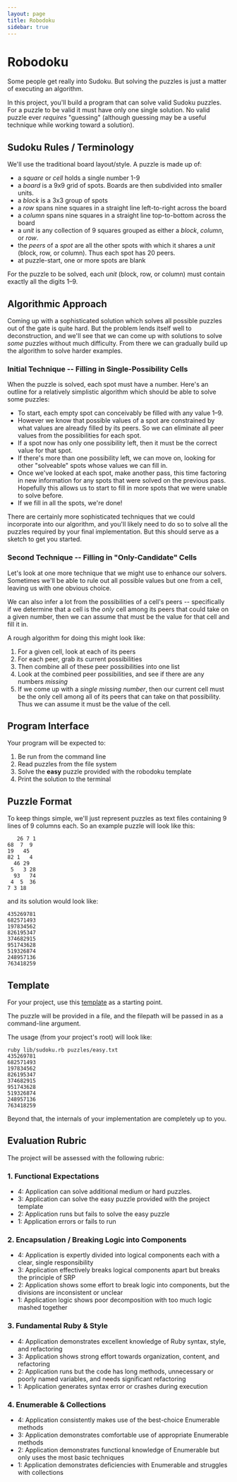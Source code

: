 ```yaml
---
layout: page
title: Robodoku
sidebar: true
---
```


# Robodoku

Some people get really into Sudoku. But solving the puzzles is just a matter
of executing an algorithm.

In this project, you'll build a program that can solve valid Sudoku puzzles.
For a puzzle to be valid it must have only one single solution.
No valid puzzle ever _requires_ "guessing" (although guessing may be a
useful technique while working toward a solution).

## Sudoku Rules / Terminology

We'll use the traditional board layout/style. A puzzle is made up of:

* a *square* or *cell* holds a single number 1-9
* a *board* is a 9x9 grid of spots. Boards are then subdivided into
  smaller units.
* a *block* is a 3x3 group of spots
* a *row* spans nine squares in a straight line left-to-right across the board
* a *column* spans nine squares in a straight line top-to-bottom across the board
* a *unit* is any collection of 9 squares grouped as either a *block*,
  *column*, or *row*.
* the *peers* of a *spot* are all the other spots with which it shares a
  *unit* (block, row, or column). Thus each spot has 20 peers.
* at puzzle-start, one or more spots are blank

For the puzzle to be solved, each *unit* (block, row, or column) must
contain exactly all the digits 1–9.

## Algorithmic Approach

Coming up with a sophisticated solution which solves all possible
puzzles out of the gate is quite hard. But the problem lends itself well
to deconstruction, and we'll see that we can come up with solutions to
solve _some_ puzzles without much difficulty. From there we can
gradually build up the algorithm to solve harder examples.

### Initial Technique -- Filling in Single-Possibility Cells

When the puzzle is solved, each spot must have a number. Here's an
outline for a relatively simplistic algorithm which should be able to
solve some puzzles:

* To start, each empty spot can conceivably be filled with any value
  1–9.
* However we know that possible values of a spot are constrained by what
  values are already filled by its peers. So we can eliminate all peer
  values from the possibilities for each spot.
* If a spot now has only one possibility left, then it must be the
  correct value for that spot.
* If there's more than one possibility left, we can move on, looking for other
  "solveable" spots whose values we can fill in.
* Once we've looked at each spot, make another pass, this time factoring
  in new information for any spots that were solved on the previous
  pass. Hopefully this allows us to start to fill in more spots that we
  were unable to solve before.
* If we fill in all the spots, we're done!

There are certainly more sophisticated techniques that we could
incorporate into our algorithm, and you'll likely need to do so to solve
all the puzzles required by your final implementation. But this should
serve as a sketch to get you started.

### Second Technique -- Filling in "Only-Candidate" Cells

Let's look at one more technique that we might use to enhance our solvers.
Sometimes we'll be able to rule out all possible values but one from a cell,
leaving us with one obvious choice.

We can also infer a lot from the possibilities of a cell's peers -- specifically
if we determine that a cell is the _only_ cell among its peers that could take on
a given number, then we can assume that must be the value for that cell and fill it in.

A rough algorithm for doing this might look like:

1. For a given cell, look at each of its peers
2. For each peer, grab its current possibilities
3. Then combine all of these peer possibilities into one list
4. Look at the combined peer possibilities, and see if there are any numbers _missing_
5. If we come up with a _single missing number_, then our current cell must be the
only cell among all of its peers that can take on that possibility. Thus we can assume
it must be the value of the cell.

## Program Interface

Your program will be expected to:

1. Be run from the command line
2. Read puzzles from the file system
3. Solve the **easy** puzzle provided with the robodoku template
4. Print the solution to the terminal

## Puzzle Format

To keep things simple, we'll just represent puzzles as text files
containing 9 lines of 9 columns each. So an example puzzle will look
like this:

```
   26 7 1
68  7  9 
19   45  
82 1   4 
  46 29
 5   3 28
  93   74
 4  5  36
7 3 18   
```

and its solution would look like:

```
435269781
682571493
197834562
826195347
374682915
951743628
519326874
248957136
763418259
```

## Template

For your project, use this [template](https://github.com/turingschool/robodoku-template)
as a starting point.

The puzzle will be provided in a file, and the filepath will be passed in as a command-line argument.

The usage (from your project's root) will look like:

```
ruby lib/sudoku.rb puzzles/easy.txt
435269781
682571493
197834562
826195347
374682915
951743628
519326874
248957136
763418259
```

Beyond that, the internals of your implementation are completely up to you.

## Evaluation Rubric

The project will be assessed with the following rubric:

### 1. Functional Expectations

* 4: Application can solve additional medium or hard puzzles.
* 3: Application can solve the easy puzzle provided with the project template
* 2: Application runs but fails to solve the easy puzzle
* 1: Application errors or fails to run

### 2. Encapsulation / Breaking Logic into Components

* 4: Application is expertly divided into logical components each with a clear, single responsibility
* 3: Application effectively breaks logical components apart but breaks the principle of SRP
* 2: Application shows some effort to break logic into components, but the divisions are inconsistent or unclear
* 1: Application logic shows poor decomposition with too much logic mashed together

### 3. Fundamental Ruby & Style

* 4:  Application demonstrates excellent knowledge of Ruby syntax, style, and refactoring
* 3:  Application shows strong effort towards organization, content, and refactoring
* 2:  Application runs but the code has long methods, unnecessary or poorly named variables, and needs significant refactoring
* 1:  Application generates syntax error or crashes during execution

### 4. Enumerable & Collections

* 4: Application consistently makes use of the best-choice Enumerable methods
* 3: Application demonstrates comfortable use of appropriate Enumerable methods
* 2: Application demonstrates functional knowledge of Enumerable but only uses the most basic techniques
* 1: Application demonstrates deficiencies with Enumerable and struggles with collections

